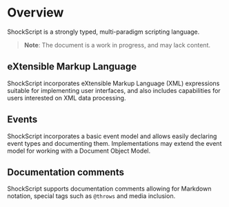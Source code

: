 # Overview

ShockScript is a strongly typed, multi-paradigm scripting language.

> **Note**: The document is a work in progress, and may lack content.

## eXtensible Markup Language

ShockScript incorporates eXtensible Markup Language (XML) expressions suitable for implementing user interfaces, and also includes capabilities for users interested on XML data processing.

## Events

ShockScript incorporates a basic event model and allows easily declaring event types and documenting them. Implementations may extend the event model for working with a Document Object Model.

## Documentation comments

ShockScript supports documentation comments allowing for Markdown notation, special tags such as `@throws` and media inclusion.